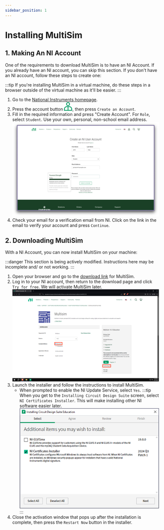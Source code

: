 ```yaml
---
sidebar_position: 1
---
```


# Installing MultiSim

## 1. Making An NI Account

One of the requirements to download MultiSim is to have an NI Account. If you already have an NI account, you can skip this section. If you don't have an NI account, follow these steps to create one:

:::tip
If you're installing MultiSim in a virtual machine, do these steps in a browser outside of the virtual machine as it'll be easier.
:::

1. Go to the [National Instruments homepage](https://www.ni.com/en.html).
2. Press the account button ![NI Account Button](./img/ni_person.svg), then press `Create an Account`.
3. Fill in the required information and press "Create Account". For `Role`, select `Student`. Use your own, personal, non-school email address.
  ![NI Account Sign Up Process](./img/ni_account.png)
4. Check your email for a verification email from NI. Click on the link in the email to verify your account and press `Continue`.

## 2. Downloading MultiSim

With a NI Account, you can now install MultiSim on your machine:

:::danger
This section is being actively modified. Instructions here may be incomplete and/ or not working.
:::

1. Open your browser and go to the [download link](https://s3.amazonaws.com/support-downloads.pltw.org/Installers/Digital+Electronics/NI+Circuit+Design+Suite+Education.zip) for MultiSim.
2. Log in to your NI account, then return to the download page and click `Try for free`. We will activate MultiSim later.
    ![MultiSim Downloads Page](./img/multisim_dl.png)
3. Launch the installer and follow the instructions to install MultiSim.
    - When prompted to enable the NI Update Service, select `Yes`.
    :::tip
    When you get to the `Installing Circuit Design Suite` screen, select `NI Certificates Installer`. This will make installing other NI software easier later.
    ![NI Certificates Installer](./img/ni_certificates.png)
    :::
4. Close the activation window that pops up after the installation is complete, then press the `Restart Now` button in the installer.
